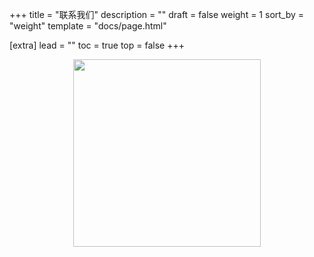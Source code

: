 +++
title = "联系我们"
description = ""
draft = false
weight = 1
sort_by = "weight"
template = "docs/page.html"

[extra]
lead = ""
toc = true
top = false
+++

<center>
<img width="300" src="https://static.xabcnews.com/WechatProxyXAI.jpg"/>
</center>
